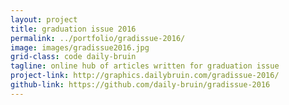 ```yaml
---
layout: project
title: graduation issue 2016
permalink: ../portfolio/gradissue-2016/
image: images/gradissue2016.jpg
grid-class: code daily-bruin
tagline: online hub of articles written for graduation issue
project-link: http://graphics.dailybruin.com/gradissue-2016/
github-link: https://github.com/daily-bruin/gradissue-2016
---
```


